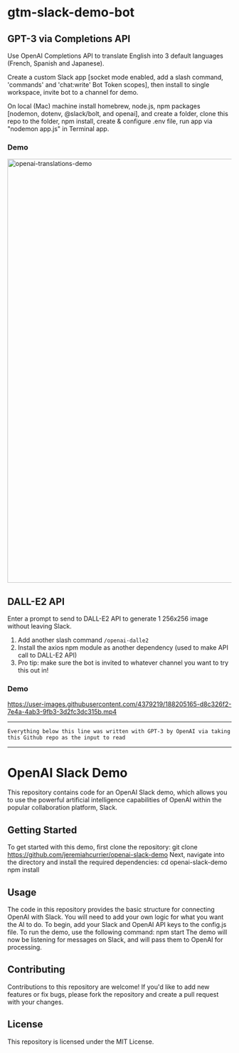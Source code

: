 # gtm-slack-demo-bot
## GPT-3 via Completions API
Use OpenAI Completions API to translate English into 3 default languages (French, Spanish and Japanese).

Create a custom Slack app [socket mode enabled, add a slash command, 'commands' and 'chat:write' Bot Token scopes], then install to single workspace, invite bot to a channel for demo.

On local (Mac) machine install homebrew, node.js, npm packages [nodemon, dotenv, @slack/bolt, and openai], and create a folder, clone this repo to the folder, npm install, create & configure .env file, run app via "nodemon app.js" in Terminal app.

### Demo

<img width="952" alt="openai-translations-demo" src="https://user-images.githubusercontent.com/4379219/188205381-267035ef-2882-4074-9b85-8302f0222165.png">

## DALL-E2 API
Enter a prompt to send to DALL-E2 API to generate 1 256x256 image without leaving Slack.

1. Add another slash command ```/openai-dalle2```
2. Install the axios npm module as another dependency (used to make API call to DALL-E2 API)
3. Pro tip: make sure the bot is invited to whatever channel you want to try this out in!

### Demo

https://user-images.githubusercontent.com/4379219/188205165-d8c326f2-7e4a-4ab3-9fb3-3d2fc3dc315b.mp4

***
```Everything below this line was written with GPT-3 by OpenAI via taking this Github repo as the input to read```
***
# OpenAI Slack Demo
This repository contains code for an OpenAI Slack demo, which allows you to use the powerful artificial intelligence capabilities of OpenAI within the popular collaboration platform, Slack.
## Getting Started
To get started with this demo, first clone the repository:
git clone https://github.com/jeremiahcurrier/openai-slack-demo
Next, navigate into the directory and install the required dependencies:
cd openai-slack-demo
npm install
## Usage
The code in this repository provides the basic structure for connecting OpenAI with Slack. You will need to add your own logic for what you want the AI to do. To begin, add your Slack and OpenAI API keys to the config.js file.
To run the demo, use the following command:
npm start
The demo will now be listening for messages on Slack, and will pass them to OpenAI for processing.
## Contributing
Contributions to this repository are welcome! If you'd like to add new features or fix bugs, please fork the repository and create a pull request with your changes.
## License
This repository is licensed under the MIT License.
